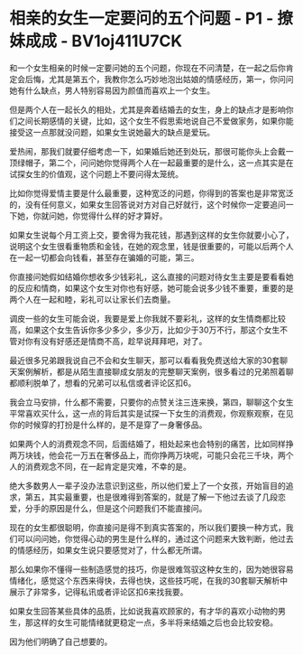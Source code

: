 # 相亲的女生一定要问的五个问题 - P1 - 撩妹成成 - BV1oj411U7CK

和一个女生相亲的时候一定要问她的五个问题，你现在不问清楚，在一起之后你肯定会后悔，尤其是第五个，我教你怎么巧妙地泡出姑娘的情感经历，第一，你问问她有什么缺点，男人特别容易因为颜值而喜欢上一个女生。

但是两个人在一起长久的相处，尤其是奔着结婚去的女生，身上的缺点才是影响你们之间长期感情的关键，比如，这个女生不假思索地说自己不爱做家务，如果你能接受这一点那就没问题，如果女生说她最大的缺点是爱玩。

爱热闹，那我们就要仔细考虑一下，如果婚后她还到处玩，那很可能你头上会戴一顶绿帽子，第二个，问问她你觉得两个人在一起最重要的是什么，这一点其实是在试探女生的价值观，这个问题上不要问得太笼统。

比如你觉得爱情主要是什么最重要，这种宽泛的问题，你得到的答案也是非常宽泛的，没有任何意义，如果女生回答说对方对自己好就行，这个时候你一定要追问一下她，你就问她，你觉得什么样的好才算好。

如果女生说每个月工资上交，要舍得为我花钱，那遇到这样的女生你就要小心了，说明这个女生很看重物质和金钱，在她的观念里，钱是很重要的，可能以后两个人在一起一切都会向钱看，甚至存在骗婚的可能，第三。

你直接问她假如结婚你想收多少钱彩礼，这么直接的问题对待女生主要是要看看她的反应和情商，如果这个女生对你也有好感，她可能会说多少钱不重要，重要的是两个人在一起和睦，彩礼可以让家长们去商量。

调皮一些的女生可能会说，我要是爱上你我就不要彩礼，这样的女生情商都比较高，如果这个女生告诉你多少多少，多少万，比如少于30万不行，那这个女生不管对你有没有好感还是情商不高，趁早说拜拜吧，对了。

最近很多兄弟跟我说自己不会和女生聊天，那可以看看我免费送给大家的30套聊天案例解析，都是从陌生直接聊成女朋友的完整聊天案例，很多看过的兄弟照着聊都顺利脱单了，想看的兄弟可以私信或者评论区扣6。

我会立马安排，什么都不需要，只要你的点赞关注三连来换，第四，聊聊这个女生平常喜欢买什么，这一点的背后其实是试探一下女生的消费观，你观察观察，在见你的时候穿的打扮是什么样的，是不是穿了一身奢侈品。

如果两个人的消费观念不同，后面结婚了，相处起来也会特别的痛苦，比如同样挣两万块钱，他会花一万五在奢侈品上，而你挣两万块呢，可能只会花三千块，两个人的消费观念不同，在一起肯定是灾难，不幸的是。

绝大多数男人一辈子没办法意识到这些，所以他们爱上了一个女孩，开始盲目的追求，第五，其实最重要，也是很难得到答案的，就是了解一下他过去谈了几段恋爱，分手的原因是什么，但是这个问题我们不能直接问。

现在的女生都很聪明，你直接问是得不到真实答案的，所以我们要换一种方式，我们可以问问她，你觉得心动的男生是什么样的，通过这个问题来大致判断，他过去的情感经历，如果女生说只要感觉对了，什么都无所谓。

那么如果你不懂得一些制造感觉的技巧，你是很难驾驭这种女生的，因为她很容易情绪化，感觉这个东西来得快，去得也快，这些技巧呢，在我的30套聊天解析中展示了非常多，记得私讯或者评论区扣6来找我要。

如果女生回答某些具体的品质，比如说我喜欢顾家的，有才华的喜欢小动物的男生，那这样的女生可能情绪就更稳定一点，多半将来结婚之后也会比较安稳。

因为他们明确了自己想要的。